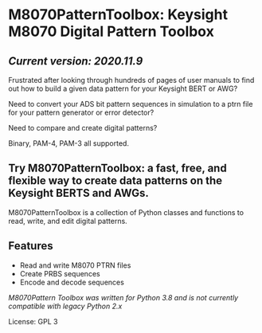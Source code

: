 # M8070PatternToolbox: Keysight M8070 Digital Pattern Toolbox


## *Current version: 2020.11.9*

Frustrated after looking through hundreds of pages of user manuals to find out how to build a given data pattern for your Keysight BERT or AWG?

Need to convert your ADS bit pattern sequences in simulation to a ptrn file for your pattern generator or error detector?

Need to compare and create digital patterns?

Binary, PAM-4, PAM-3 all supported.


## **Try M8070PatternToolbox: a fast, free, and flexible way to create data patterns on the Keysight BERTS and AWGs.**

M8070PatternToolbox is a collection of Python classes and functions to read, write, and edit digital patterns.

## **Features**

* Read and write M8070 PTRN files
* Create PRBS sequences
* Encode and decode sequences

*M8070Pattern Toolbox was written for Python 3.8 and is not currently compatible with legacy Python 2.x*

License: GPL 3

